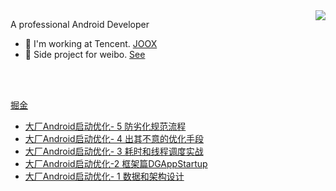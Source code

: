 <img align="right" src="https://github-readme-stats.vercel.app/api?username=caij&show_icons=true&icon_color=0366d6&text_color=24292e&bg_color=ffffff&hide_title=true&count_private=true&include_all_commits=true&hide=stars" />

A professional Android Developer
- 🔭 I'm working at Tencent. [JOOX](https://play.google.com/store/apps/details?id=com.tencent.ibg.joox)
- 🌱 Side project for weibo. [See](https://www.coolapk.com/apk/com.caij.see)
<br>
<br>

[掘金](https://juejin.cn/user/2049145404143848)
<!-- BLOG-POST-LIST:START -->
- [大厂Android启动优化- 5 防劣化规范流程](https://juejin.cn/post/7022564712231469064)
- [大厂Android启动优化- 4 出其不意的优化手段](https://juejin.cn/post/7017340559752691743)
- [大厂Android启动优化- 3 耗时和线程调度实战](https://juejin.cn/post/7011104026322288648)
- [大厂Android启动优化-2 框架篇DGAppStartup](https://juejin.cn/post/7009961273009897502)
- [大厂Android启动优化- 1 数据和架构设计](https://juejin.cn/post/7009962814877990949)
<!-- BLOG-POST-LIST:END -->
